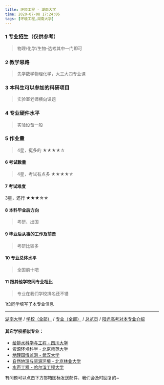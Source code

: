 ```yaml
---
title: 环境工程 - 湖南大学
time: 2020-07-08 17:24:06
tags: [环境工程,湖南大学]
---
```

### 1 专业招生（仅供参考）  
> 物理/化学/生物-选考其中一门即可


### 2 教学思路
> 先学数学物理化学，大三大四专业课


### 3 本科生可以参加的科研项目
> 实验室老师横向课题


### 4 专业硬件水平
> 实验设备一般


### 5 作业量
>4星，挺多的
★★★★☆


#### 6 考试数量
>4星，考试有点多
★★★★☆


#### 7 考试难度
> 
3星，还行
★★★☆☆


#### 8 本科毕业后方向
> 考研、出国


#### 9 毕业后从事的工作及前景
> 考研比较多


#### 10 专业总体水平
> 全国前十吧


#### 11 跟其他学校同专业相比
> 专业在我们学校排名还不错

1位同学填写了本专业信息
***
[湖南大学](https://univgo.github.io/2020/07/08/湖南大学) / [学校（全部）](https://univgo.github.io/2020/07/09/学校汇总页) / [专业（全部）](https://univgo.github.io/2020/07/09/专业汇总页) / [总览页](https://univgo.github.io/2020/07/09/总览) / [阳光高考对本专业介绍](http://gaokao.chsi.com.cn/sch/zyk/view.do?schId=73396077&specId=73384560)
#### 其它学校相似专业：
- [给排水科学与工程 - 四川大学](https://univgo.github.io/2020/07/08/给排水科学与工程%20-%20四川大学)
- [资源环境科学 - 北京师范大学](https://univgo.github.io/2020/07/08/资源环境科学%20-%20北京师范大学)
- [地理国情监测 - 武汉大学](https://univgo.github.io/2020/07/08/地理国情监测%20-%20武汉大学)
- [自然地理与资源环境 - 北京林业大学](https://univgo.github.io/2020/07/08/自然地理与资源环境%20-%20北京林业大学)
- [水声工程 - 哈尔滨工程大学](https://univgo.github.io/2020/07/08/水声工程%20-%20哈尔滨工程大学)

有问题可以点击下方邮箱图标发送邮件，我们会及时回复的~
